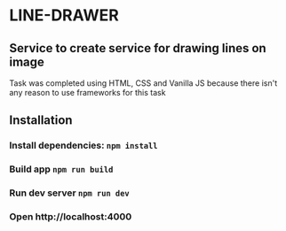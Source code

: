 # LINE-DRAWER
## Service to create service for drawing lines on image
Task was completed using HTML, CSS and Vanilla JS because there isn't any reason to use frameworks
for this task
## Installation
### Install dependencies: `npm install`
### Build app `npm run build`
### Run dev server `npm run dev`
### Open http://localhost:4000